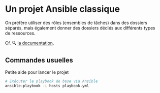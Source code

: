 # Un projet Ansible classique

On préfère utiliser des rôles (ensembles de tâches) dans des dossiers séparés, mais également donner des dossiers dédiés aux différents types de ressources.

Cf. 🔍 [la documentation](https://docs.ansible.com/ansible/latest/playbook_guide/playbooks_reuse_roles.html).

## Commandes usuelles

Petite aide pour lancer le projet

```bash
# Exécuter le playbook de base via Ansible
ansible-playbook -i hosts playbook.yml
```

